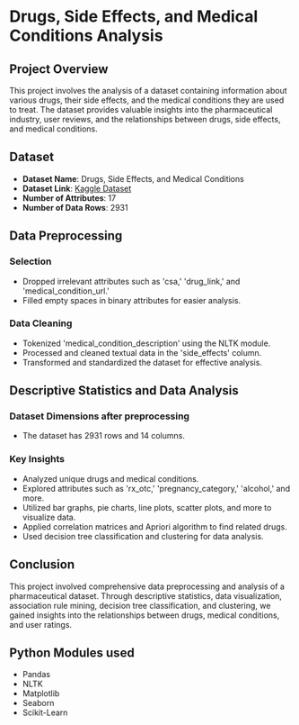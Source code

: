 # Drugs, Side Effects, and Medical Conditions Analysis

## Project Overview

This project involves the analysis of a dataset containing information about various drugs, their side effects, and the medical conditions they are used to treat. The dataset provides valuable insights into the pharmaceutical industry, user reviews, and the relationships between drugs, side effects, and medical conditions.

## Dataset

- **Dataset Name**: Drugs, Side Effects, and Medical Conditions
- **Dataset Link**: [Kaggle Dataset](https://www.kaggle.com/datasets/jithinanievarghese/drugs-side-effects-and-medical-condition)
- **Number of Attributes**: 17
- **Number of Data Rows**: 2931

## Data Preprocessing

### Selection
- Dropped irrelevant attributes such as 'csa,' 'drug_link,' and 'medical_condition_url.'
- Filled empty spaces in binary attributes for easier analysis.

### Data Cleaning
- Tokenized 'medical_condition_description' using the NLTK module.
- Processed and cleaned textual data in the 'side_effects' column.
- Transformed and standardized the dataset for effective analysis.

## Descriptive Statistics and Data Analysis

### Dataset Dimensions after preprocessing
- The dataset has 2931 rows and 14 columns.

### Key Insights
- Analyzed unique drugs and medical conditions.
- Explored attributes such as 'rx_otc,' 'pregnancy_category,' 'alcohol,' and more.
- Utilized bar graphs, pie charts, line plots, scatter plots, and more to visualize data.
- Applied correlation matrices and Apriori algorithm to find related drugs.
- Used decision tree classification and clustering for data analysis.

## Conclusion

This project involved comprehensive data preprocessing and analysis of a pharmaceutical dataset. Through descriptive statistics, data visualization, association rule mining, decision tree classification, and clustering, we gained insights into the relationships between drugs, medical conditions, and user ratings.



## Python Modules used
- Pandas
- NLTK
- Matplotlib
- Seaborn
- Scikit-Learn
